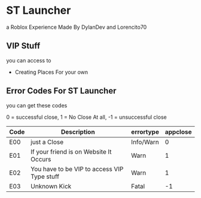 # ST Launcher

a Roblox Experience Made By DylanDev and Lorencito70

## VIP Stuff

you can access to

* Creating Places For your own

## Error Codes For ST Launcher

you can get these codes

0 = successful close, 1 = No Close At all, -1 = unsuccessful close

|Code|Description|errortype|appclose|
|-|-|-|-|
|E00|just a Close|Info/Warn|0|
|E01|If your friend is on Website It Occurs|Warn|1|
|E02|You have to be VIP to access VIP Type stuff|Warn|1|
|E03|Unknown Kick|Fatal|-1|
